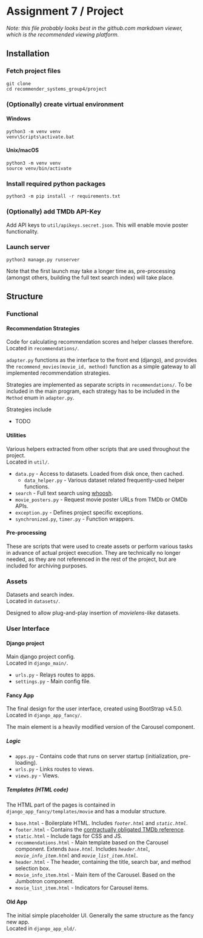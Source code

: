 # Assignment 7 / Project

_Note: this file probably looks best in the github.com markdown viewer, which is the recommended viewing platform._

## Installation

### Fetch project files
```shell script
git clone 
cd recommender_systems_group4/project
```

### (Optionally) create virtual environment

#### Windows
```shell script
python3 -m venv venv
venv\Scripts\activate.bat
```

#### Unix/macOS
```shell script
python3 -m venv venv
source venv/bin/activate
```

### Install required python packages
```shell script
python3 -m pip install -r requirements.txt
```

### (Optionally) add TMDb API-Key
Add API keys to `util/apikeys.secret.json`. This will enable movie poster functionality.

### Launch server
```shell script
python3 manage.py runserver
```
Note that the first launch may take a longer time as, pre-processing (amongst others, building the full text search index) will take place. 

## Structure

### Functional

#### Recommendation Strategies
Code for calculating recommendation scores and helper classes therefore.  
Located in `recommendations/`.

`adapter.py` functions as the interface to the front end (django), and provides the `recommend_movies(movie_id, method)` function as a simple gateway to all implemented recommendation strategies.

Strategies are implemented as separate scripts in `recommendations/`. 
To be included in the main program, each strategy has to be included in the `Method` enum in `adapter.py`.

Strategies include

- TODO 

#### Utilities
Various helpers extracted from other scripts that are used throughout the project.  
Located in `util/`.

- `data.py` - Access to datasets. Loaded from disk once, then cached.
  - `data_helper.py` - Various dataset related frequently-used helper functions.
- `search` - Full text search using [whoosh]( https://whoosh.readthedocs.io/en/latest/index.html ).
- `movie_posters.py` - Request movie poster URLs from TMDb or OMDb APIs.
- `exception.py` - Defines project specific exceptions.
- `synchronized.py`, `timer.py` - Function wrappers.

#### Pre-processing
These are scripts that were used to create assets or perform various tasks in advance of actual project execution.
They are technically no longer needed, as they are not referenced in the rest of the project, but are included for archiving purposes.

### Assets
Datasets and search index.  
Located in `datasets/`.

Designed to allow plug-and-play insertion of _movielens-like_ datasets.

### User Interface

#### Django project
Main django project config.  
Located in `django_main/`.

- `urls.py` - Relays routes to apps.
- `settings.py` - Main config file.

#### Fancy App
The final design for the user interface, created using BootStrap v4.5.0.  
Located in `django_app_fancy/`.

The main element is a heavily modified version of the Carousel component.

##### Logic
- `apps.py` - Contains code that runs on server startup (initialization, pre-loading).
- `urls.py` - Links routes to views.
- `views.py` - Views.

##### Templates (HTML code)
The HTML part of the pages is contained in `django_app_fancy/templates/movie` and has a modular structure.

- `base.html` - Boilerplate HTML. Includes *`footer.html`* and *`static.html`*.
- `footer.html` - Contains the [contractually obligated TMDb reference]( https://www.themoviedb.org/documentation/api/terms-of-use ).
- `static.html` - Include tags for CSS and JS.
- `recommendations.html` - Main template based on the Carousel component. Extends *`base.html`*. Includes *`header.html`*, *`movie_info_item.html`* and *`movie_list_item.html`*.
- `header.html` - The header, containing the title, search bar, and method selection box.
- `movie_info_item.html` - Main item of the Carousel. Based on the Jumbotron component.
- `movie_list_item.html` - Indicators for Carousel items.

#### Old App
The initial simple placeholder UI. Generally the same structure as the fancy new app.  
Located in `django_app_old/`.
